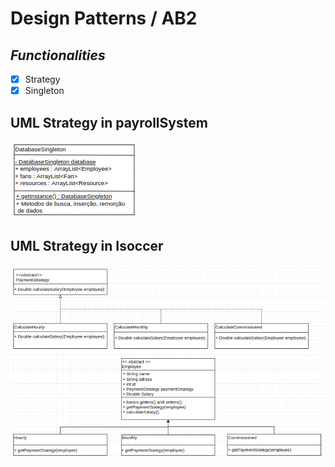 # Design Patterns / AB2

## *Functionalities*
- [x] Strategy
- [x] Singleton

## UML Strategy in payrollSystem

![screenshot](singleton_isoccer.png	)

## UML Strategy in Isoccer

![screenshot](strategy_payrol.png)
